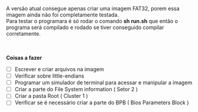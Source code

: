 <br>
  A versão atual consegue apenas criar uma imagem FAT32, porem essa imagem ainda não foi completamente testada.<br>
  Para testar o programara é só rodar o comando <b>sh run.sh</b> que então o programa será compilado e rodado se tiver conseguido compilar corretamente. 
<br><br><br>

<b> Coisas a fazer </b> <br>

- [ ] Escrever e criar arquivos na imagem <br>
- [ ] Verificar sobre little-endians <br>
- [ ] Programar um simulador de terminal para acessar e manipular a imagem <br>
- [ ] Criar a parte do File System information ( Setor 2 ) <br>
- [ ] Criar a pasta Root ( Cluster 1 ) <br>
- [ ] Verificar se é necessário criar a parte do BPB ( Bios Parameters Block )
